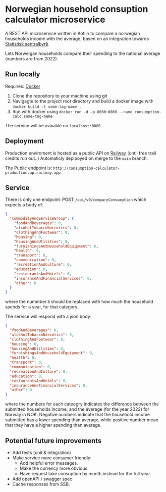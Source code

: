 # Norwegian household consuption calculator microservice

A REST API microservice written in Kotlin to compare a norwegian households income with the average, based on an integration towards [Statistisk sentralbyrå](https://www.ssb.no/).

Lets Norweigan households compare their spending to the national average (numbers are from 2022).



## Run locally

Requires: [Docker](https://www.docker.com/) 

1. Clone the repository to your machine using git
2. Navigagte to the project root directory and build a docker image with `docker build -t some-tag-name .`
3. Run with docker using `docker run -d -p 8080:8080 --name consumption-calc some-tag-name`

The service will be avaiable on `localhost:8080`


## Deployment

Production enviroment is hosted as a public API on [Railway](https://railway.com) (until free trail credits run out..)
Automaticly deplpoyed on merge to the `main` branch.

The Public endpoint is: `http://consumption-calculator-production.up.railway.app`


## Service

There is only one endpoint:
POST `/api/v0/compareConsumption`
which expects a body of:
```json
{
  "commodityAndServiceGroup": {
    "foodAndBeverages": 0,
    "alcoholTobaccoNarcotics": 0,
    "clothingAndFootwear": 0,
    "housing": 0,
    "housingAndUtilities": 0,
    "furnishingsAndHouseholdEquipment": 0,
    "health": 0,
    "transport": 0,
    "communication": 0,
    "recreationAndCulture": 0,
    "education": 0,
    "restaurantsAndHotels": 0,
    "insuranceAndFinancialServices": 0,
    "other": 0
  }
}
```

where the nummber `0` should be replaced with how much the household spends for a year, for that category.

The service will respond with a json body:
```json
{
  "foodAndBeverages": 0,
  "alcoholTobaccoNarcotics": 0,
  "clothingAndFootwear": 0,
  "housing": 0,
  "housingAndUtilities": 0,
  "furnishingsAndHouseholdEquipment": 0,
  "health": 0,
  "transport": 0,
  "communication": 0,
  "recreationAndCulture": 0,
  "education": 0,
  "restaurantsAndHotels": 0,
  "insuranceAndFinancialServices": 0,
  "other": 0
}
```
where the numbers for each cateogry indicates the difference between the submitted households income, and the average (for the year 2022) for Norway in NOK. Negative numbers indicate that the household income submitted has a lower spending than average, while positive number mean that they have a higher spending than average. 


## Potential future improvements

- Add tests (unit & integration)
- Make service more consumer friendly:
  - Add helpful error messages.
  - Make the currency more obvious.
  - Have request take consuption by month instead for the full year.
- Add openAPI / swagger spec
- Cache responses from SSB.
